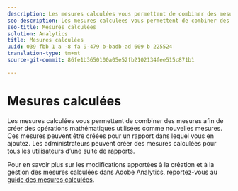 ```yaml
---
description: Les mesures calculées vous permettent de combiner des mesures afin de créer des opérations mathématiques utilisées comme nouvelles mesures. Ces mesures peuvent être créées pour un rapport dans lequel vous en ajoutez. Les administrateurs peuvent créer des mesures calculées pour tous les utilisateurs d’une suite de rapports.
seo-description: Les mesures calculées vous permettent de combiner des mesures afin de créer des opérations mathématiques utilisées comme nouvelles mesures. Ces mesures peuvent être créées pour un rapport dans lequel vous en ajoutez. Les administrateurs peuvent créer des mesures calculées pour tous les utilisateurs d’une suite de rapports.
seo-title: Mesures calculées
solution: Analytics
title: Mesures calculées
uuid: 039 fbb 1 a -8 fa 9-479 b-badb-ad 609 b 225524
translation-type: tm+mt
source-git-commit: 86fe1b3650100a05e52fb2102134fee515c871b1

---
```



# Mesures calculées

Les mesures calculées vous permettent de combiner des mesures afin de créer des opérations mathématiques utilisées comme nouvelles mesures. Ces mesures peuvent être créées pour un rapport dans lequel vous en ajoutez. Les administrateurs peuvent créer des mesures calculées pour tous les utilisateurs d’une suite de rapports.

Pour en savoir plus sur les modifications apportées à la création et à la gestion des mesures calculées dans Adobe Analytics, reportez-vous au [guide des mesures calculées](https://marketing.adobe.com/resources/help/en_US/analytics/calcmetrics/).
